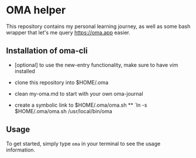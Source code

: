 # OMA helper
This repository contains my personal learning journey, as well as some bash wrapper that let's me query https://oma.app easier.

## Installation of oma-cli

- [optional] to use the new-entry functionality, make sure to have vim installed


- clone this repository into $HOME/.oma
- clean my-oma.md to start with your own oma-journal
- create a symbolic link to $HOME/.oma/oma.sh
	** `ln -s $HOME/.oma/oma.sh /usr/local/bin/oma

## Usage

To get started, simply type `oma` in your terminal to see the usage information.



